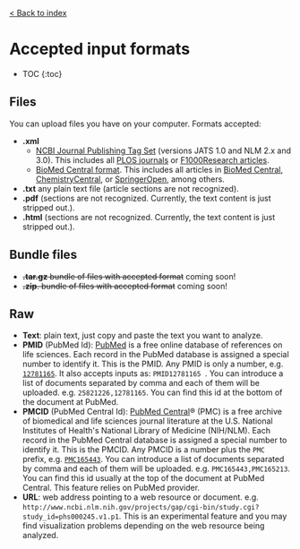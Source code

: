 [< Back to index](../tagtog-doc)



# Accepted input formats

* TOC
{:toc}

## Files

You can upload files you have on your computer. Formats accepted:

* **.xml**
  * [NCBI Journal Publishing Tag Set](http://jats.nlm.nih.gov/publishing/) (versions JATS 1.0 and NLM 2.x and 3.0). This includes all [PLOS journals](http://www.plos.org/) or [F1000Research articles](http://f1000research.com/).
  * [BioMed Central format](http://www.biomedcentral.com/about/xml). This includes all articles in [BioMed Central](http://www.biomedcentral.com/), [ChemistryCentral](http://www.chemistrycentral.com/), or [SpringerOpen](http://www.springeropen.com/), among others.
* **.txt** any plain text file (article sections are not recognized).
* **.pdf** (sections are not recognized. Currently, the text content is just stripped out.).
* **.html** (sections are not recognized. Currently, the text content is just stripped out.).

## Bundle files
* ~~**.tar.gz** bundle of files with accepted format~~ coming soon!
* ~~**.zip**. bundle of files with accepted format~~ coming soon!

## Raw
* **Text**: plain text, just copy and paste the text you want to analyze.
* **PMID** (PubMed Id): [PubMed](https://www.ncbi.nlm.nih.gov/pubmed) is a free online database of references on life sciences. Each record in the PubMed database is assigned a special number to identify it. This is the PMID. Any PMID is only a number, e.g. [`12781165`](https://www.ncbi.nlm.nih.gov/pubmed/12781165). It also accepts inputs as: `PMID12781165 `. You can introduce a list of documents separated by comma and each of them will be uploaded. e.g. `25821226,12781165`. You can find this id at the bottom of the document at PubMed.
* **PMCID** (PubMed Central Id): [PubMed Central](https://www.ncbi.nlm.nih.gov/pmc/)® (PMC) is a free archive of biomedical and life sciences journal literature at the U.S. National Institutes of Health's National Library of Medicine (NIH/NLM). Each record in the PubMed Central database is assigned a special number to identify it. This is the PMCID. Any PMCID is a number plus the `PMC `prefix, e.g. [`PMC165443`](https://www.ncbi.nlm.nih.gov/pmc/articles/PMC165443/). You can introduce a list of documents separated by comma and each of them will be uploaded. e.g. `PMC165443,PMC165213`. You can find this id usually at the top of the document at PubMed Central. This feature relies on PubMed provider.
* **URL**: web address pointing to a web resource or document. e.g. `http://www.ncbi.nlm.nih.gov/projects/gap/cgi-bin/study.cgi?study_id=phs000245.v1.p1`. This is an experimental feature and you may find visualization problems depending on the web resource being analyzed.
